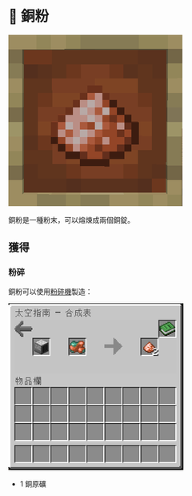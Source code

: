 # 💎 銅粉

![](<../.gitbook/assets/image (222) (1).png>)

銅粉是一種粉末，可以熔煉成兩個銅錠。

## 獲得

### 粉碎

銅粉可以使用[粉碎機](Pulverizer.md)製造：

![](<../.gitbook/assets/image (244) (1).png>)

* 1 銅原礦
